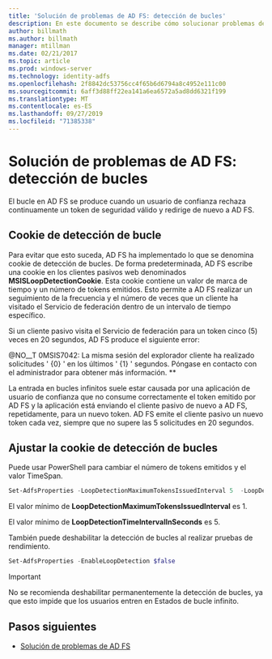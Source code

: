 ```yaml
---
title: 'Solución de problemas de AD FS: detección de bucles'
description: En este documento se describe cómo solucionar problemas de detección de bucles
author: billmath
ms.author: billmath
manager: mtillman
ms.date: 02/21/2017
ms.topic: article
ms.prod: windows-server
ms.technology: identity-adfs
ms.openlocfilehash: 2f8842dc53756cc4f65b6d6794a8c4952e111c00
ms.sourcegitcommit: 6aff3d88ff22ea141a6ea6572a5ad8dd6321f199
ms.translationtype: MT
ms.contentlocale: es-ES
ms.lasthandoff: 09/27/2019
ms.locfileid: "71385338"
---
```

# <a name="ad-fs-troubleshooting---loop-detection"></a>Solución de problemas de AD FS: detección de bucles 
 
El bucle en AD FS se produce cuando un usuario de confianza rechaza continuamente un token de seguridad válido y redirige de nuevo a AD FS.

## <a name="loop-detection-cookie"></a>Cookie de detección de bucle
Para evitar que esto suceda, AD FS ha implementado lo que se denomina cookie de detección de bucles. De forma predeterminada, AD FS escribe una cookie en los clientes pasivos web denominados **MSISLoopDetectionCookie**. Esta cookie contiene un valor de marca de tiempo y un número de tokens emitidos.  Esto permite a AD FS realizar un seguimiento de la frecuencia y el número de veces que un cliente ha visitado el Servicio de federación dentro de un intervalo de tiempo específico.

Si un cliente pasivo visita el Servicio de federación para un token cinco (5) veces en 20 segundos, AD FS produce el siguiente error:

@NO__T 0MSIS7042: La misma sesión del explorador cliente ha realizado solicitudes ' {0} ' en los últimos ' {1} ' segundos. Póngase en contacto con el administrador para obtener más información. **

La entrada en bucles infinitos suele estar causada por una aplicación de usuario de confianza que no consume correctamente el token emitido por AD FS y la aplicación está enviando el cliente pasivo de nuevo a AD FS, repetidamente, para un nuevo token.  AD FS emite el cliente pasivo un nuevo token cada vez, siempre que no supere las 5 solicitudes en 20 segundos. 

## <a name="adjusting-the-loop-detection-cookie"></a>Ajustar la cookie de detección de bucles
Puede usar PowerShell para cambiar el número de tokens emitidos y el valor TimeSpan.

```powershell
Set-AdfsProperties -LoopDetectionMaximumTokensIssuedInterval 5  -LoopDetectionTimeIntervalInSeconds 20
```
El valor mínimo de **LoopDetectionMaximumTokensIssuedInterval** es 1.

El valor mínimo de **LoopDetectionTimeIntervalInSeconds** es 5.

También puede deshabilitar la detección de bucles al realizar pruebas de rendimiento.

```powershell
Set-AdfsProperties -EnableLoopDetection $false
```

>[!IMPORTANT]
>No se recomienda deshabilitar permanentemente la detección de bucles, ya que esto impide que los usuarios entren en Estados de bucle infinito.


## <a name="next-steps"></a>Pasos siguientes

- [Solución de problemas de AD FS](ad-fs-tshoot-overview.md)



